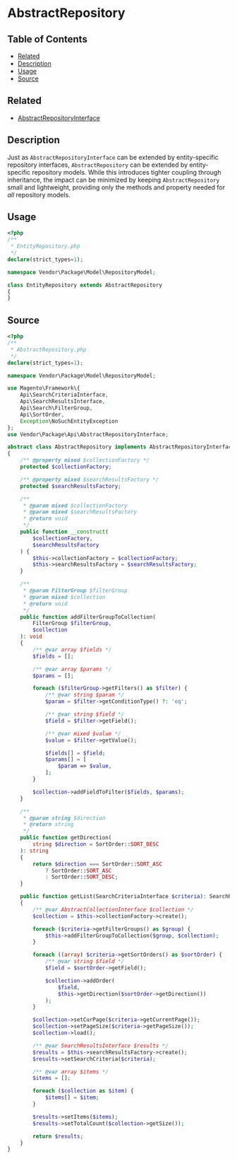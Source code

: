 # AbstractRepository

## Table of Contents

- [Related](#related)
- [Description](#description)
- [Usage](#usage)
- [Source](#source)

## Related

- [AbstractRepositoryInterface](AbstractRepositoryInterface.md)

## Description

Just as `AbstractRepositoryInterface` can be extended by entity-specific repository
interfaces, `AbstractRepository` can be extended by entity-specific repository models.
While this introduces tighter coupling through inheritance, the impact can be minimized
by keeping `AbstractRepository` small and lightweight, providing only the methods and
property needed for _all_ repository models.

## Usage

```php
<?php
/**
 * EntityRepository.php
 */
declare(strict_types=1);

namespace Vendor\Package\Model\RepositoryModel;

class EntityRepository extends AbstractRepository
{
}
```

## Source

```php
<?php
/**
 * AbstractRepository.php
 */
declare(strict_types=1);

namespace Vendor\Package\Model\RepositoryModel;

use Magento\Framework\{
    Api\SearchCriteriaInterface,
    Api\SearchResultsInterface,
    Api\Search\FilterGroup,
    Api\SortOrder,
    Exception\NoSuchEntityException
};
use Vendor\Package\Api\AbstractRepositoryInterface;

abstract class AbstractRepository implements AbstractRepositoryInterface
{
    /** @property mixed $collectionFactory */
    protected $collectionFactory;

    /** @property mixed $searchResultsFactory */
    protected $searchResultsFactory;

    /**
     * @param mixed $collectionFactory
     * @param mixed $searchResultsFactory
     * @return void
     */
    public function __construct(
        $collectionFactory,
        $searchResultsFactory
    ) {
        $this->collectionFactory = $collectionFactory;
        $this->searchResultsFactory = $searchResultsFactory;
    }

    /**
     * @param FilterGroup $filterGroup
     * @param mixed $collection
     * @return void
     */
    public function addFilterGroupToCollection(
        FilterGroup $filterGroup,
        $collection
    ): void
    {
        /** @var array $fields */
        $fields = [];

        /** @var array $params */
        $params = [];

        foreach ($filterGroup->getFilters() as $filter) {
            /** @var string $param */
            $param = $filter->getConditionType() ?: 'eq';

            /** @var string $field */
            $field = $filter->getField();

            /** @var mixed $value */
            $value = $filter->getValue();

            $fields[] = $field;
            $params[] = [
                $param => $value,
            ];
        }

        $collection->addFieldToFilter($fields, $params);
    }

    /**
     * @param string $direction
     * @return string
     */
    public function getDirection(
        string $direction = SortOrder::SORT_DESC
    ): string
    {
        return $direction === SortOrder::SORT_ASC
            ? SortOrder::SORT_ASC
            : SortOrder::SORT_DESC;
    }

    public function getList(SearchCriteriaInterface $criteria): SearchResultsInterface
    {
        /** @var AbstractCollectionInterface $collection */
        $collection = $this->collectionFactory->create();

        foreach ($criteria->getFilterGroups() as $group) {
            $this->addFilterGroupToCollection($group, $collection);
        }

        foreach ((array) $criteria->getSortOrders() as $sortOrder) {
            /** @var string $field */
            $field = $sortOrder->getField();

            $collection->addOrder(
                $field,
                $this->getDirection($sortOrder->getDirection())
            );
        }

        $collection->setCurPage($criteria->getCurrentPage());
        $collection->setPageSize($criteria->getPageSize());
        $collection->load();

        /** @var SearchResultsInterface $results */
        $results = $this->searchResultsFactory->create();
        $results->setSearchCriteria($criteria);

        /** @var array $items */
        $items = [];

        foreach ($collection as $item) {
            $items[] = $item;
        }

        $results->setItems($items);
        $results->setTotalCount($collection->getSize());

        return $results;
    }
}
```
